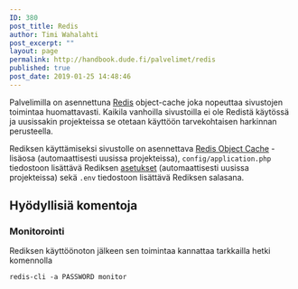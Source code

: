 ```yaml
---
ID: 380
post_title: Redis
author: Timi Wahalahti
post_excerpt: ""
layout: page
permalink: http://handbook.dude.fi/palvelimet/redis
published: true
post_date: 2019-01-25 14:48:46
---
```

Palvelimilla on asennettuna <a href="https://redis.io/">Redis</a> object-cache joka nopeuttaa sivustojen toimintaa huomattavasti. Kaikila vanhoilla sivustoilla ei ole Redistä käytössä ja uusissakin projekteissa se otetaan käyttöön tarvekohtaisen harkinnan perusteella.

Rediksen käyttämiseksi sivustolle on asennettava <a href="https://wordpress.org/plugins/redis-cache/">Redis Object Cache</a> -lisäosa (automaattisesti uusissa projekteissa), <code>config/application.php</code> tiedostoon lisättävä Rediksen <a href="https://github.com/digitoimistodude/dudestack/blob/5f0c2f6b4d676403e7265e24601faf23c269afd6/config/application.php#L51-L61">asetukset</a> (automaattisesti uusissa projekteissa) sekä <code>.env</code> tiedostoon lisättävä Rediksen salasana.
<h2>Hyödyllisiä komentoja</h2>
<h3>Monitorointi</h3>
Rediksen käyttöönoton jälkeen sen toimintaa kannattaa tarkkailla hetki komennolla
<pre class="language-bash"><code class="language-bash">redis-cli -a PASSWORD monitor</code></pre>
